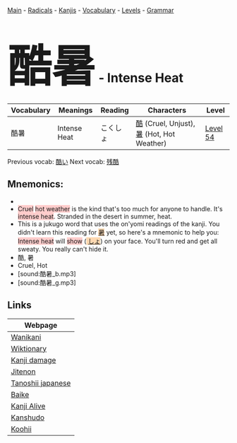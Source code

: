 <style> bigfont {font-size: 100px}</style>
[Main](../README.md) -
[Radicals](../radicals.md) -
[Kanjis](../kanjis.md) -
[Vocabulary](../vocabulary.md) -
[Levels](../levels.md) -
[Grammar](../grammar.md)
# <bigfont> 酷暑</bigfont> - Intense Heat 

| Vocabulary | Meanings | Reading | Characters | Level |
| --- | --- | --- | --- | --- |
| 酷暑 | Intense Heat | こくしょ |  [酷](../kanjis/酷.md) (Cruel, Unjust), [暑](../kanjis/暑.md) (Hot, Hot Weather) | [Level 54](../levels/wk_level54.md) |

Previous vocab: [酷い](酷い.md) Next vocab: [残酷](残酷.md) 

## Mnemonics:

* 
* <span style="background-color:#ffcccb"> Cruel</span> <span style="background-color:#ffcccb"> hot weather</span> is the kind that's too much for anyone to handle. It's <span style="background-color:#ffcccb"> intense heat</span>. Stranded in the desert in summer, heat.
* This is a jukugo word that uses the on'yomi readings of the kanji. You didn't learn this reading for <span style="background-color:#fed8b1"> [暑](https://jisho.org/search/暑)</span> yet, so here's a mnemonic to help you:<br /><span style="background-color:#ffcccb"> Intense heat</span> will <span style="background-color:#ffcccb"> show</span> (<span style="background-color:#fed8b1"> [しょ](https://jisho.org/search/しょ)</span>) on your face. You'll turn red and get all sweaty. You really can't hide it.
* 酷, 暑
* Cruel, Hot
* [sound:酷暑_b.mp3]
* [sound:酷暑_g.mp3]


## Links 

| Webpage |
| --- |
| [Wanikani          ](https://www.wanikani.com/kanji/酷暑) |
| [Wiktionary        ](https://en.wiktionary.org/wiki/酷暑) |
| [Kanji damage      ](http://www.kanjidamage.com/kanji/search?utf8=✓&q=酷暑) |
| [Jitenon           ](https://jitenon.com/kanji/酷暑) |
| [Tanoshii japanese ](https://www.tanoshiijapanese.com/dictionary/kanji.cfm?k=酷暑) |
| [Baike             ](https://baike.baidu.com/item/酷暑) |
| [Kanji Alive       ](https://app.kanjialive.com/酷暑) |
| [Kanshudo          ](https://www.kanshudo.com/searchmn?q=酷暑) |
| [Koohii            ](https://kanji.koohii.com/study/kanji/酷暑) |
